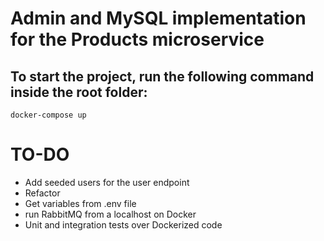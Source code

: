 # Admin and MySQL implementation for the Products microservice

## To start the project, run the following command inside the root folder:

```
docker-compose up
```

# TO-DO
- Add seeded users for the user endpoint
- Refactor
- Get variables from .env file
- run RabbitMQ from a localhost on Docker
- Unit and integration tests over Dockerized code
